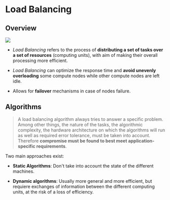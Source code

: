 # Load Balancing

## Overview

![](2021-08-28-20-31-28.png)

* *Load Balancing* refers to the process of **distributing a set of tasks over a set of resources** (computing units), with aim of making their overall processing more efficient.

* *Load Balancing* can optimize the response time and **avoid unevenly overloading** some compute nodes while other compute nodes are left idle.

* Allows for **failover** mechanisms in case of nodes failure.

## Algorithms

> A load balancing algorithm always tries to answer a specific problem. Among other things, the nature of the tasks, the algorithmic complexity, the hardware architecture on which the algorithms will run as well as required error tolerance, must be taken into account. Therefore **compromise must be found to best meet application-specific requirements**.

Two main approaches exist:

* **Static Algorithms**: Don't take into account the state of the different machines.
  
* **Dynamic algorithms**: Usually more general and more efficient, but requiere exchanges of information between the different computing units, at the risk of a loss of efficiency.
